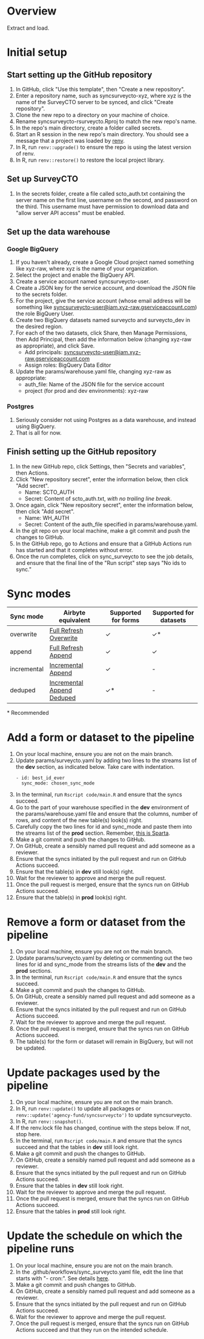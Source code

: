 # Overview

Extract and load.

# Initial setup

## Start setting up the GitHub repository

1. In GitHub, click "Use this template", then "Create a new repository".
1. Enter a repository name, such as syncsurveycto-xyz, where xyz is the name of the SurveyCTO server to be synced, and click "Create repository".
1. Clone the new repo to a directory on your machine of choice.
1. Rename syncsurveycto-rsurveycto.Rproj to match the new repo's name.
1. In the repo's main directory, create a folder called secrets.
1. Start an R session in the new repo's main directory. You should see a message that a project was loaded by [renv](https://rstudio.github.io/renv/index.html).
1. In R, run `renv::upgrade()` to ensure the repo is using the latest version of renv.
1. In R, run `renv::restore()` to restore the local project library.

## Set up SurveyCTO

1. In the secrets folder, create a file called scto_auth.txt containing the server name on the first line, username on the second, and password on the third. This username must have permission to download data and "allow server API access" must be enabled.

## Set up the data warehouse

### Google BigQuery

1. If you haven't already, create a Google Cloud project named something like xyz-raw, where xyz is the name of your organization.
1. Select the project and enable the BigQuery API.
1. Create a service account named syncsurveycto-user.
1. Create a JSON key for the service account, and download the JSON file to the secrets folder.
1. For the project, give the service account (whose email address will be something like syncsurveycto-user@iam.xyz-raw.gserviceaccount.com) the role BigQuery User.
1. Create two BigQuery datasets named surveycto and surveycto_dev in the desired region.
1. For each of the two datasets, click Share, then Manage Permissions, then Add Principal, then add the information below (changing xyz-raw as appropriate), and click Save.
    - Add principals: syncsurveycto-user@iam.xyz-raw.gserviceaccount.com
    - Assign roles: BigQuery Data Editor
1. Update the params/warehouse.yaml file, changing xyz-raw as appropriate:
    - auth_file: Name of the JSON file for the service account
    - project (for prod and dev environments): xyz-raw

### Postgres

1. Seriously consider not using Postgres as a data warehouse, and instead using BigQuery.
2. That is all for now.

## Finish setting up the GitHub repository

1. In the new GitHub repo, click Settings, then "Secrets and variables", then Actions.
1. Click "New repository secret", enter the information below, then click "Add secret".
    - Name: SCTO_AUTH
    - Secret: Content of scto_auth.txt, *with no trailing line break*.
1. Once again, click "New repository secret", enter the information below, then click "Add secret".
    - Name: WH_AUTH
    - Secret: Content of the auth_file specified in params/warehouse.yaml.
1. In the git repo on your local machine, make a git commit and push the changes to GitHub.
1. In the GitHub repo, go to Actions and ensure that a GitHub Actions run has started and that it completes without error.
1. Once the run completes, click on sync_surveycto to see the job details, and ensure that the final line of the "Run script" step says "No ids to sync."

# Sync modes

| Sync mode   | Airbyte equivalent         | Supported for forms | Supported for datasets |
|-------------|----------------------------|---------------------|------------------------|
| overwrite   | [Full Refresh Overwrite](https://docs.airbyte.com/using-airbyte/core-concepts/sync-modes/full-refresh-overwrite)     | ✓                   | ✓*                     |
| append      | [Full Refresh Append](https://docs.airbyte.com/using-airbyte/core-concepts/sync-modes/full-refresh-append)        | ✓                   | ✓                      |
| incremental | [Incremental Append](https://docs.airbyte.com/using-airbyte/core-concepts/sync-modes/incremental-append)         | ✓                   | -                      |
| deduped     | [Incremental Append Deduped](https://docs.airbyte.com/using-airbyte/core-concepts/sync-modes/incremental-append-deduped) | ✓*                  | -                      |

\* Recommended

# Add a form or dataset to the pipeline

1. On your local machine, ensure you are not on the main branch.
1. Update params/surveycto.yaml by adding two lines to the streams list of the **dev** section, as indicated below. Take care with indentation.
    ```
    - id: best_id_ever
      sync_mode: chosen_sync_mode
    ```
1. In the terminal, run `Rscript code/main.R` and ensure that the syncs succeed.
1. Go to the part of your warehouse specified in the **dev** environment of the params/warehouse.yaml file and ensure that the columns, number of rows, and content of the new table(s) look(s) right.
1. Carefully copy the two lines for id and sync_mode and paste them into the streams list of the **prod** section. Remember, [this is Sparta](https://youtu.be/cAacE5ukzrs?feature=shared&t=170).
1. Make a git commit and push the changes to GitHub.
1. On GitHub, create a sensibly named pull request and add someone as a reviewer.
1. Ensure that the syncs initiated by the pull request and run on GitHub Actions succeed.
1. Ensure that the table(s) in **dev** still look(s) right.
1. Wait for the reviewer to approve and merge the pull request.
1. Once the pull request is merged, ensure that the syncs run on GitHub Actions succeed.
1. Ensure that the table(s) in **prod** look(s) right.

# Remove a form or dataset from the pipeline

1. On your local machine, ensure you are not on the main branch.
1. Update params/surveycto.yaml by deleting or commenting out the two lines for id and sync_mode from the streams lists of the **dev** and the **prod** sections.
1. In the terminal, run `Rscript code/main.R` and ensure that the syncs succeed.
1. Make a git commit and push the changes to GitHub.
1. On GitHub, create a sensibly named pull request and add someone as a reviewer.
1. Ensure that the syncs initiated by the pull request and run on GitHub Actions succeed.
1. Wait for the reviewer to approve and merge the pull request.
1. Once the pull request is merged, ensure that the syncs run on GitHub Actions succeed.
1. The table(s) for the form or dataset will remain in BigQuery, but will not be updated.

# Update packages used by the pipeline

1. On your local machine, ensure you are not on the main branch.
1. In R, run `renv::update()` to update all packages or `renv::update('agency-fund/syncsurveycto')` to update syncsurveycto.
1. In R, run `renv::snapshot()`.
1. If the renv.lock file has changed, continue with the steps below. If not, stop here.
1. In the terminal, run `Rscript code/main.R` and ensure that the syncs succeed and that the tables in **dev** still look right.
1. Make a git commit and push the changes to GitHub.
1. On GitHub, create a sensibly named pull request and add someone as a reviewer.
1. Ensure that the syncs initiated by the pull request and run on GitHub Actions succeed.
1. Ensure that the tables in **dev** still look right.
1. Wait for the reviewer to approve and merge the pull request.
1. Once the pull request is merged, ensure that the syncs run on GitHub Actions succeed.
1. Ensure that the tables in **prod** still look right.

# Update the schedule on which the pipeline runs

1. On your local machine, ensure you are not on the main branch.
1. In the .github/workflows/sync_surveycto.yaml file, edit the line that starts with "- cron:". See details [here](https://docs.github.com/en/actions/writing-workflows/choosing-when-your-workflow-runs/events-that-trigger-workflows#schedule).
1. Make a git commit and push changes to GitHub.
1. On GitHub, create a sensibly named pull request and add someone as a reviewer.
1. Ensure that the syncs initiated by the pull request and run on GitHub Actions succeed.
1. Wait for the reviewer to approve and merge the pull request.
1. Once the pull request is merged, ensure that the syncs run on GitHub Actions succeed and that they run on the intended schedule.
